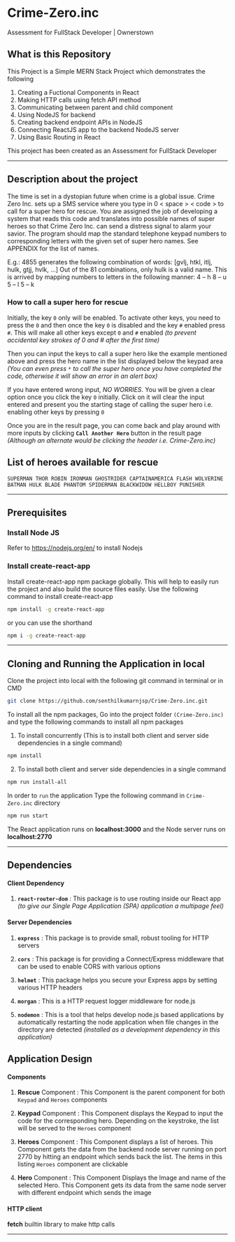 # Crime-Zero.inc

Assessment for FullStack Developer | Ownerstown

## What is this Repository

This Project is a Simple MERN Stack Project which demonstrates the following

1. Creating a Fuctional Components in React
2. Making HTTP calls using fetch API method
3. Communicating between parent and child component
4. Using NodeJS for backend
5. Creating backend endpoint APIs in NodeJS
6. Connecting ReactJS app to the backend NodeJS server
7. Using Basic Routing in React

This project has been created as an Assessment for FullStack Developer

---

## Description about the project

The time is set in a dystopian future when crime is a global issue. Crime Zero Inc. sets up a SMS
service where you type in 0 < space > < code > to call for a super hero for rescue. You are assigned
the job of developing a system that reads this code and translates into possible names of super
heroes so that Crime Zero Inc. can send a distress signal to alarm your savior.
The program should map the standard telephone keypad numbers to corresponding letters with the
given set of super hero names. See APPENDIX for the list of names.

E.g.:
4855 generates the following combination of words: [gvlj, htkl, itlj, hulk, gtjj, hvlk, …]
Out of the 81 combinations, only hulk is a valid name. This is arrived by mapping numbers to
letters in the following manner:
4 – h
8 – u
5 – l
5 – k

### How to call a super hero for rescue

Initially, the key `0` only will be enabled. To activate other keys, you need to press the `0` and then once the key `0` is disabled and the key `#` enabled press `#`. This will make all other keys except `0` and `#` enabled _(to prevent accidental key strokes of 0 and # after the first time)_

Then you can input the keys to call a super hero like the example mentioned above and press the hero name in the list displayed below the keypad area _(You can even press `*` to call the super hero once you have completed the code, otherwise it will show an error in an alert box)_

If you have entered wrong input, _NO WORRIES_. You will be given a clear option once you click the key `0` initially. Click on it will clear the input entered and present you the starting stage of calling the super hero i.e. enabling other keys by pressing `0`

Once you are in the result page, you can come back and play around with more inputs by clicking **`Call Another Hero`** button in the result page _(Although an alternate would be clicking the header i.e. Crime-Zero.inc)_

## List of heroes available for rescue

```
SUPERMAN THOR ROBIN IRONMAN GHOSTRIDER CAPTAINAMERICA FLASH WOLVERINE
BATMAN HULK BLADE PHANTOM SPIDERMAN BLACKWIDOW HELLBOY PUNISHER
```

---

## Prerequisites

### Install Node JS

Refer to https://nodejs.org/en/ to install Nodejs

### Install create-react-app

Install create-react-app npm package globally. This will help to easily run the project and also build the source files easily. Use the following command to install create-react-app

```bash
npm install -g create-react-app
```

or you can use the shorthand

```bash
npm i -g create-react-app
```

---

## Cloning and Running the Application in local

Clone the project into local with the following git command in terminal or in CMD

```bash
git clone https://github.com/senthilkumarnjsp/Crime-Zero.inc.git
```

To install all the npm packages, Go into the project folder `(Crime-Zero.inc)` and type the following commands to install all npm packages

1. To install concurrently (This is to install both client and server side dependencies in a single command)

```bash
npm install
```

2. To install both client and server side dependencies in a single command

```bash
npm run install-all
```

In order to `run` the application Type the following command in `Crime-Zero.inc` directory

```bash
npm run start
```

The React application runs on **localhost:3000** and the Node server runs on **localhost:2770**

---

## Dependencies

#### Client Dependency

1. **`react-router-dom`** : This package is to use routing inside our React app _(to give our Single Page Application (SPA) application a multipage feel)_

#### Server Dependencies

1. **`express`** : This package is to provide small, robust tooling for HTTP servers

2. **`cors`** : This package is for providing a Connect/Express middleware that can be used to enable CORS with various options

3. **`helmet`** : This package helps you secure your Express apps by setting various HTTP headers

4. **`morgan`** : This is a HTTP request logger middleware for node.js

5. **`nodemon`** : This is a tool that helps develop node.js based applications by automatically restarting the node application when file changes in the directory are detected _(installed as a development dependency in this application)_

## Application Design

#### Components

1. **Rescue** Component : This Component is the parent component for both `Keypad` and `Heroes` components

2. **Keypad** Component : This Component displays the Keypad to input the code for the corresponding hero. Depending on the keystroke, the list will be served to the `Heroes` component

3. **Heroes** Component : This Component displays a list of heroes. This Component gets the data from the backend node server running on port 2770 by hitting an endpoint which sends back the list. The items in this listing `Heroes` component are clickable

4. **Hero** Component : This Component Displays the Image and name of the selected Hero. This Component gets its data from the same node server with different endpoint which sends the image

#### HTTP client

**fetch** builtin library to make http calls

---
